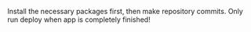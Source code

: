 Install the necessary packages first, then make repository commits. Only run deploy when app is completely finished!
